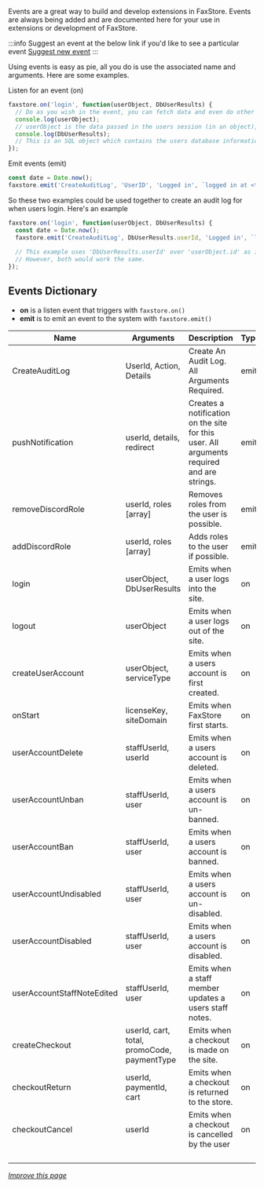 Events are a great way to build and develop extensions in FaxStore. Events are always being added and are documented here for your use in extensions or development of FaxStore.

:::info
Suggest an event at the below link if you'd like to see a particular event
[Suggest new event](https://bugs.faxes.zone/projects/faxstore/add?t=feedback)
:::

Using events is easy as pie, all you do is use the associated name and arguments. Here are some examples.

Listen for an event (on)
```js
faxstore.on('login', function(userObject, DbUserResults) {
  // Do as you wish in the event, you can fetch data and even do other actions like make an automated webhook post.
  console.log(userObject);
  // userObject is the data passed in the users session (in an object), this will contain some login service data like their ID, avatar, and possibly guilds.
  console.log(DbUserResults);
  // This is an SQL object which contains the users database information.
});
```

Emit events (emit)
```js
const date = Date.now();
faxstore.emit('CreateAuditLog', 'UserID', 'Logged in', `logged in at <t:${date}>`);
```

So these two examples could be used together to create an audit log for when users login. Here's an example
```js
faxstore.on('login', function(userObject, DbUserResults) {
  const date = Date.now();
  faxstore.emit('CreateAuditLog', DbUserResults.userId, 'Logged in', `logged in at <t:${date}>`);
  
  // This example uses 'DbUserResults.userId' over 'userObject.id' as it can be more reliable and correlates to the database.
  // However, both would work the same.
});
```

## Events Dictionary

- **on** is a listen event that triggers with `faxstore.on()`
- **emit** is to emit an event to the system with `faxstore.emit()`

| Name                       | Arguments                                   | Description                                                                               | Type |
|----------------------------|---------------------------------------------|-------------------------------------------------------------------------------------------|------|
| CreateAuditLog             | UserId, Action, Details                     | Create An Audit Log. All Arguments Required.                                              | emit |
| pushNotification           | userId, details, redirect                   | Creates a notification on the site for this user. All arguments required and are strings. | emit |
| removeDiscordRole          | userId, roles [array]                       | Removes roles from the user is possible.                                                  | emit |
| addDiscordRole             | userId, roles [array]                       | Adds roles to the user if possible.                                                       | emit |
| login                      | userObject, DbUserResults                   | Emits when a user logs into the site.                                                     | on   |
| logout                     | userObject                                  | Emits when a user logs out of the site.                                                   | on   |
| createUserAccount          | userObject, serviceType                     | Emits when a users account is first created.                                              | on   |
| onStart                    | licenseKey, siteDomain                      | Emits when FaxStore first starts.                                                         | on   |
| userAccountDelete          | staffUserId, userId                         | Emits when a users account is deleted.                                                    | on   |
| userAccountUnban           | staffUserId, user                           | Emits when a users account is un-banned.                                                  | on   |
| userAccountBan             | staffUserId, user                           | Emits when a users account is banned.                                                     | on   |
| userAccountUndisabled      | staffUserId, user                           | Emits when a users account is un-disabled.                                                | on   |
| userAccountDisabled        | staffUserId, user                           | Emits when a users account is disabled.                                                   | on   |
| userAccountStaffNoteEdited | staffUserId, user                           | Emits when a staff member updates a users staff notes.                                    | on   |
| createCheckout             | userId, cart, total, promoCode, paymentType | Emits when a checkout is made on the site.                                                | on   |
| checkoutReturn             | userId, paymentId, cart                     | Emits when a checkout is returned to the store.                                           | on   |
| checkoutCancel             | userId                                      | Emits when a checkout is cancelled by the user                                            | on   |
|                            |                                             |                                                                                           |      |
|                            |                                             |                                                                                           |      |
|                            |                                             |                                                                                           |      |
|                            |                                             |                                                                                           |      |


*[Improve this page](https://github.com/FAXES/Documentation/blob/main/FaxStore/Events.md)*
